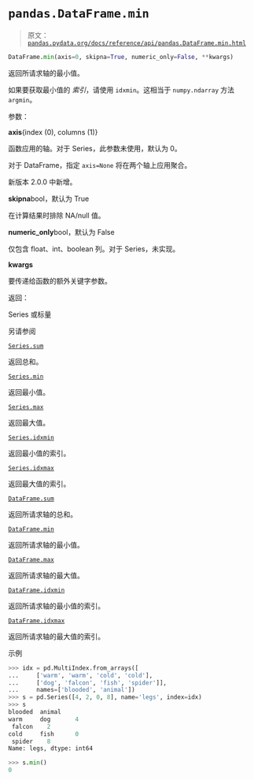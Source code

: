 # `pandas.DataFrame.min`

> 原文：[`pandas.pydata.org/docs/reference/api/pandas.DataFrame.min.html`](https://pandas.pydata.org/docs/reference/api/pandas.DataFrame.min.html)

```py
DataFrame.min(axis=0, skipna=True, numeric_only=False, **kwargs)
```

返回所请求轴的最小值。

如果要获取最小值的 *索引*，请使用 `idxmin`。这相当于 `numpy.ndarray` 方法 `argmin`。

参数：

**axis**{index (0), columns (1)}

函数应用的轴。对于 Series，此参数未使用，默认为 0。

对于 DataFrame，指定 `axis=None` 将在两个轴上应用聚合。

新版本 2.0.0 中新增。

**skipna**bool，默认为 True

在计算结果时排除 NA/null 值。

**numeric_only**bool，默认为 False

仅包含 float、int、boolean 列。对于 Series，未实现。

**kwargs**

要传递给函数的额外关键字参数。

返回：

Series 或标量

另请参阅

[`Series.sum`](https://pandas.pydata.org/docs/reference/api/pandas.Series.sum.html "pandas.Series.sum")

返回总和。

[`Series.min`](https://pandas.pydata.org/docs/reference/api/pandas.Series.min.html "pandas.Series.min")

返回最小值。

[`Series.max`](https://pandas.pydata.org/docs/reference/api/pandas.Series.max.html "pandas.Series.max")

返回最大值。

[`Series.idxmin`](https://pandas.pydata.org/docs/reference/api/pandas.Series.idxmin.html "pandas.Series.idxmin")

返回最小值的索引。

[`Series.idxmax`](https://pandas.pydata.org/docs/reference/api/pandas.Series.idxmax.html "pandas.Series.idxmax")

返回最大值的索引。

[`DataFrame.sum`](https://pandas.pydata.org/docs/reference/api/pandas.DataFrame.sum.html "pandas.DataFrame.sum")

返回所请求轴的总和。

[`DataFrame.min`](https://pandas.pydata.org/docs/reference/api/pandas.DataFrame.min.html "pandas.DataFrame.min")

返回所请求轴的最小值。

[`DataFrame.max`](https://pandas.pydata.org/docs/reference/api/pandas.DataFrame.max.html "pandas.DataFrame.max")

返回所请求轴的最大值。

[`DataFrame.idxmin`](https://pandas.pydata.org/docs/reference/api/pandas.DataFrame.idxmin.html "pandas.DataFrame.idxmin")

返回所请求轴的最小值的索引。

[`DataFrame.idxmax`](https://pandas.pydata.org/docs/reference/api/pandas.DataFrame.idxmax.html "pandas.DataFrame.idxmax")

返回所请求轴的最大值的索引。

示例

```py
>>> idx = pd.MultiIndex.from_arrays([
...     ['warm', 'warm', 'cold', 'cold'],
...     ['dog', 'falcon', 'fish', 'spider']],
...     names=['blooded', 'animal'])
>>> s = pd.Series([4, 2, 0, 8], name='legs', index=idx)
>>> s
blooded  animal
warm     dog       4
 falcon    2
cold     fish      0
 spider    8
Name: legs, dtype: int64 
```

```py
>>> s.min()
0 
```
